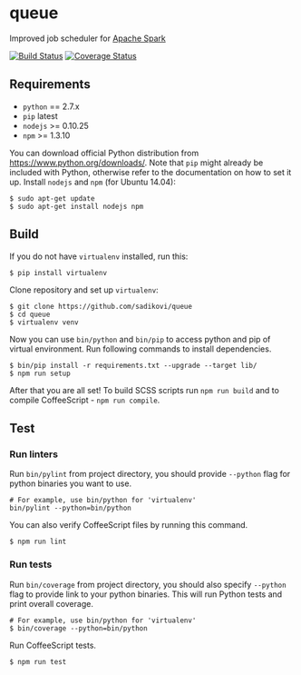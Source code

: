 # queue
Improved job scheduler for [Apache Spark](https://spark.apache.org)

[![Build Status](https://travis-ci.org/sadikovi/queue.svg?branch=master)](https://travis-ci.org/sadikovi/queue)
[![Coverage Status](https://coveralls.io/repos/github/sadikovi/queue/badge.svg?branch=master)](https://coveralls.io/github/sadikovi/queue?branch=master)

## Requirements
- `python` == 2.7.x
- `pip` latest
- `nodejs` >= 0.10.25
- `npm` >= 1.3.10

You can download official Python distribution from https://www.python.org/downloads/. Note that `pip`
might already be included with Python, otherwise refer to the documentation on how to set it up.
Install `nodejs` and `npm` (for Ubuntu 14.04):
```shell
$ sudo apt-get update
$ sudo apt-get install nodejs npm
```

## Build
If you do not have `virtualenv` installed, run this:
```
$ pip install virtualenv
```
Clone repository and set up `virtualenv`:
```shell
$ git clone https://github.com/sadikovi/queue
$ cd queue
$ virtualenv venv
```

Now you can use `bin/python` and `bin/pip` to access python and pip of virtual environment. Run
following commands to install dependencies.
```shell
$ bin/pip install -r requirements.txt --upgrade --target lib/
$ npm run setup
```

After that you are all set! To build SCSS scripts run `npm run build` and to compile CoffeeScript -
`npm run compile`.

## Test
### Run linters
Run `bin/pylint` from project directory, you should provide `--python` flag for python binaries you
want to use.
```shell
# For example, use bin/python for 'virtualenv'
bin/pylint --python=bin/python
```

You can also verify CoffeeScript files by running this command.
```
$ npm run lint
```

### Run tests
Run `bin/coverage` from project directory, you should also specify `--python` flag to provide link
to your python binaries. This will run Python tests and print overall coverage.
```shell
# For example, use bin/python for 'virtualenv'
$ bin/coverage --python=bin/python
```

Run CoffeeScript tests.
```shell
$ npm run test
```
